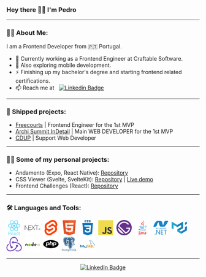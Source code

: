 
### Hey there 🙋‍♂️ I'm Pedro
---
### :man_technologist: About Me:

I am a Frontend Developer from 🇵🇹 Portugal.

- 🔭 Currently working as a Frontend Engineer at Craftable Software.
- 🌱 Also exploring mobile development.
- ⚡ Finishing up my bachelor's degree and starting frontend related certifications.
- 📫 Reach me at &nbsp; [![Linkedin Badge](https://img.shields.io/badge/-pedrocosta132-blue?style=flat&logo=Linkedin&logoColor=white)](https://www.linkedin.com/in/pedrocosta132)

---

### 🚀 Shipped projects: 
- [Freecourts](https://freecourts.pt/) | Frontend Engineer for the 1st MVP
- [Archi Summit InDetail](https://indetail.archisummit.pt/) | Main WEB DEVELOPER for the 1st MVP
- [CDUP](https://cdup.up.pt/) | Support Web Developer

---

### 👷‍♂️ Some of my personal projects: 
- Andamento (Expo, React Native): [Repository](https://github.com/pedrocosta132/andamento)
- CSS Viewer (Svelte, SvelteKit): [Repository](https://github.com/pedrocosta132/css-viewer) | [Live demo](https://css-viewer.onrender.com/)
- Frontend Challenges (React): [Repository](https://github.com/pedrocosta132/react-challenges)

---

### 🛠 Languages and Tools:

<p>
<img src="https://github.com/devicons/devicon/blob/master/icons/react/react-original-wordmark.svg" title="React" alt="React" width="40" height="40"/>&nbsp;
<img src="https://github.com/devicons/devicon/blob/master/icons/nextjs/nextjs-original-wordmark.svg" title="Next"  alt="Next" width="40" height="40"/>&nbsp;
<img src="https://github.com/devicons/devicon/blob/master/icons/svelte/svelte-original.svg" title="Svelte"  alt="Svelte" width="40" height="40"/>&nbsp;
<img src="https://github.com/devicons/devicon/blob/master/icons/html5/html5-original.svg" title="HTML5" alt="HTML" width="40" height="40"/>&nbsp;
<img src="https://github.com/devicons/devicon/blob/master/icons/css3/css3-plain-wordmark.svg"  title="CSS3" alt="CSS" width="40" height="40"/>&nbsp;
<img src="https://github.com/devicons/devicon/blob/master/icons/javascript/javascript-original.svg" title="JavaScript" alt="JavaScript" width="40" height="40"/>&nbsp;
<img src="https://github.com/devicons/devicon/blob/master/icons/gatsby/gatsby-original.svg" title="Gatsby"  alt="Gatsby" width="40" height="40"/>&nbsp;
<img src="https://github.com/devicons/devicon/blob/master/icons/java/java-original-wordmark.svg" title="Java" alt="Java" width="40" height="40"/>&nbsp;
<img src="https://github.com/devicons/devicon/blob/master/icons/dot-net/dot-net-plain-wordmark.svg" title="dotNet"  alt="dotNet" width="40" height="40"/>&nbsp;
<img src="https://github.com/devicons/devicon/blob/master/icons/materialui/materialui-original.svg" title="Material UI" alt="Material UI" width="40" height="40"/>&nbsp;
<img src="https://github.com/devicons/devicon/blob/master/icons/redux/redux-original.svg" title="Redux" alt="Redux " width="40" height="40"/>&nbsp;
<img src="https://github.com/devicons/devicon/blob/master/icons/nodejs/nodejs-original-wordmark.svg" title="NodeJS" alt="NodeJS" width="40" height="40"/>&nbsp;
<img src="https://github.com/devicons/devicon/blob/master/icons/php/php-plain.svg" title="PHP"  alt="PHP" width="40" height="40"/>&nbsp;
<img src="https://github.com/devicons/devicon/blob/master/icons/postgresql/postgresql-plain-wordmark.svg" title="postgres"  alt="postgres" width="40" height="40"/>&nbsp;
<img src="https://github.com/devicons/devicon/blob/master/icons/mysql/mysql-original-wordmark.svg" title="MySQL"  alt="MySQL" width="40" height="40"/>&nbsp;
</p>

---

<p align="center">
<a href="https://www.linkedin.com/in/pedrocosta132"><img src="https://img.shields.io/badge/LinkedIn-blue?style=for-the-badge&logo=linkedin&logoColor=white" alt="LinkedIn Badge"></a>
</p>

